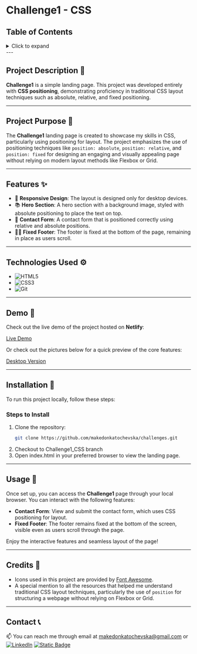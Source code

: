 # Challenge1 - CSS

## Table of Contents

<details>
  <summary>Click to expand</summary>
  - 📜 Project Description <br>
  - 📖  Project Purpose <br>
  -  ✨ Features <br>
  - 🎥  Demo <br>
  - ⚙️  Technologies Used <br>
  - 🔨  Installation <br>
  -  🚀 Usage <br>
  -  📝 Credits <br>
  - 📞  Contact <br>
</details>
---

## Project Description 📜

**Challenge1** is a simple landing page. This project was developed entirely with **CSS positioning**, demonstrating proficiency in traditional CSS layout techniques such as absolute, relative, and fixed positioning.

---

## Project Purpose 📖

The **Challenge1** landing page is created to showcase my skills in CSS, particularly using positioning for layout. The project emphasizes the use of positioning techniques like `position: absolute`, `position: relative`, and `position: fixed` for designing an engaging and visually appealing page without relying on modern layout methods like Flexbox or Grid.

---

## Features ✨

- 🎨 **Responsive Design**: The layout is designed only for desktop devices.
- 📚 **Hero Section**: A hero section with a background image, styled with absolute positioning to place the text on top.
- 📝 **Contact Form**: A contact form that is positioned correctly using relative and absolute positions.
- 🧑‍💼 **Fixed Footer**: The footer is fixed at the bottom of the page, remaining in place as users scroll.

---

## Technologies Used ⚙️

- ![HTML5](https://img.shields.io/badge/HTML5-E34F26?style=flat-square&logo=html5&logoColor=white)
- ![CSS3](https://img.shields.io/badge/CSS3-1572B6?style=flat-square&logo=css3&logoColor=white)
- ![Git](https://img.shields.io/badge/Git-F05032?style=flat-square&logo=git&logoColor=white)

---

## Demo 🎥

Check out the live demo of the project hosted on **Netlify**:

<a href="https://fitlifefitness-challenge1.netlify.app/" target="_blank">Live Demo</a>

Or check out the pictures below for a quick preview of the core features:

<a href="https://i.imghippo.com/files/qYw7987zGo.png" target="_blank">Desktop Version</a>

---

## Installation 🔨

To run this project locally, follow these steps:

### Steps to Install

1. Clone the repository:
   ```bash
   git clone https://github.com/makedonkatochevska/challenges.git
   ```
2. Checkout to Challenge1_CSS branch
3. Open index.html in your preferred browser to view the landing page.

---

## Usage 🚀

Once set up, you can access the **Challenge1** page through your local browser. You can interact with the following features:

- **Contact Form**: View and submit the contact form, which uses CSS positioning for layout.
- **Fixed Footer**: The footer remains fixed at the bottom of the screen, visible even as users scroll through the page.

Enjoy the interactive features and seamless layout of the page!

---

## Credits 📝

- Icons used in this project are provided by [Font Awesome](https://fontawesome.com/).
- A special mention to all the resources that helped me understand traditional CSS layout techniques, particularly the use of `position` for structuring a webpage without relying on Flexbox or Grid.

---

## Contact 📞

📫 You can reach me through email at [makedonkatochevska@gmail.com](mailto:makedonkatochevska@gmail.com)
or
[![LinkedIn](https://img.shields.io/badge/LinkedIn-%230077B5.svg?logo=linkedin&logoColor=white)](https://linkedin.com/in/makedonka-tochevska)
[![Static Badge](https://img.shields.io/badge/GitHub-white?style=flat&logo=github&logoColor=black&logoSize=auto&labelColor=white&color=white&cacheSeconds=3600&link=https%3A%2F%2Fgithub.com%2Fmakedonkatochevska)](https://github.com/makedonkatochevska)
